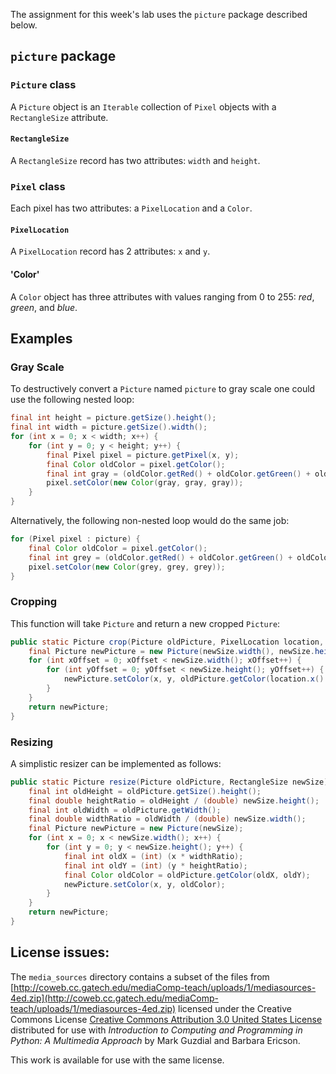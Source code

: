 The assignment for this week's lab uses the `picture`
package described below.

## `picture` package

### `Picture` class

A `Picture` object is an `Iterable` collection of
`Pixel` objects with a `RectangleSize` attribute.

#### `RectangleSize`

A `RectangleSize` record has two attributes:
`width` and `height`.

### `Pixel` class

Each pixel has two attributes: a `PixelLocation` and a `Color`.

#### `PixelLocation`

A `PixelLocation` record has 2 attributes: `x` and `y`.

#### 'Color'

A `Color` object has three attributes with values ranging from 0 to 255: *red*, *green*, and *blue*.

## Examples


### Gray Scale
To destructively convert a `Picture` named `picture`
to gray scale one could use the following nested loop:
```java
final int height = picture.getSize().height();
final int width = picture.getSize().width();
for (int x = 0; x < width; x++) {
    for (int y = 0; y < height; y++) {
        final Pixel pixel = picture.getPixel(x, y);
        final Color oldColor = pixel.getColor();
        final int gray = (oldColor.getRed() + oldColor.getGreen() + oldColor.getBlue()) / 3;
        pixel.setColor(new Color(gray, gray, gray));
    }
}
```

Alternatively, the following non-nested loop would do the same job:
```java
for (Pixel pixel : picture) {
    final Color oldColor = pixel.getColor();
    final int grey = (oldColor.getRed() + oldColor.getGreen() + oldColor.getBlue()) / 3;
    pixel.setColor(new Color(grey, grey, grey));
}
```

### Cropping
This function will take `Picture` and return a new cropped `Picture`:
```java
public static Picture crop(Picture oldPicture, PixelLocation location,  RectagleSize newSize) {
    final Picture newPicture = new Picture(newSize.width(), newSize.height());
    for (int xOffset = 0; xOffset < newSize.width(); xOffset++) {
        for (int yOffset = 0; yOffset < newSize.height(); yOffset++) {
            newPicture.setColor(x, y, oldPicture.getColor(location.x() + xOffset, location.y() + yOffset));
        }
    }
    return newPicture;
}
```

### Resizing

A simplistic resizer can be implemented as follows:

```java
public static Picture resize(Picture oldPicture, RectangleSize newSize) {
    final int oldHeight = oldPicture.getSize().height();
    final double heightRatio = oldHeight / (double) newSize.height();
    final int oldWidth = oldPicture.getWidth();
    final double widthRatio = oldWidth / (double) newSize.width();
    final Picture newPicture = new Picture(newSize);
    for (int x = 0; x < newSize.width(); x++) {
        for (int y = 0; y < newSize.height(); y++) {
            final int oldX = (int) (x * widthRatio);
            final int oldY = (int) (y * heightRatio);
            final Color oldColor = oldPicture.getColor(oldX, oldY);
            newPicture.setColor(x, y, oldColor);
        }
    }
    return newPicture;
}
```

## License issues:

The `media_sources` directory contains a subset of the files
from [http://coweb.cc.gatech.edu/mediaComp-teach/uploads/1/mediasources-4ed.zip](http://coweb.cc.gatech.edu/mediaComp-teach/uploads/1/mediasources-4ed.zip)
licensed under the Creative Commons License
[Creative Commons Attribution 3.0 United States License](http://creativecommons.org/licenses/by/3.0/us/)
distributed for use with *Introduction to Computing and Programming in Python: A Multimedia Approach* by Mark Guzdial and Barbara Ericson.

This work is available for use with the same license.